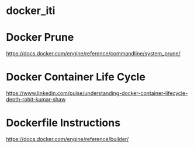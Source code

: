 # docker_iti

# Docker Prune
https://docs.docker.com/engine/reference/commandline/system_prune/

# Docker Container Life Cycle
https://www.linkedin.com/pulse/understanding-docker-container-lifecycle-depth-rohit-kumar-shaw

# Dockerfile Instructions 
https://docs.docker.com/engine/reference/builder/


